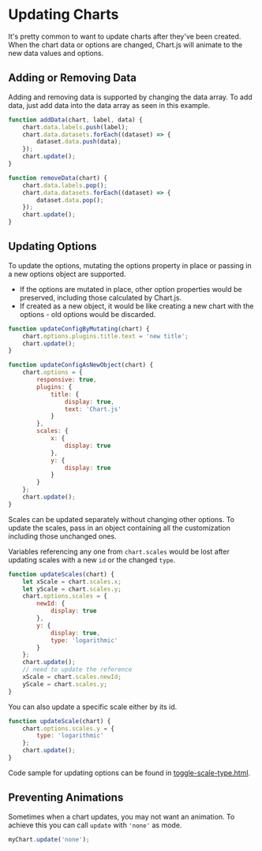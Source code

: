 # Updating Charts

It's pretty common to want to update charts after they've been created. When the chart data or options are changed, Chart.js will animate to the new data values and options.

## Adding or Removing Data

Adding and removing data is supported by changing the data array. To add data, just add data into the data array as seen in this example.

```javascript
function addData(chart, label, data) {
    chart.data.labels.push(label);
    chart.data.datasets.forEach((dataset) => {
        dataset.data.push(data);
    });
    chart.update();
}

function removeData(chart) {
    chart.data.labels.pop();
    chart.data.datasets.forEach((dataset) => {
        dataset.data.pop();
    });
    chart.update();
}
```

## Updating Options

To update the options, mutating the options property in place or passing in a new options object are supported.

- If the options are mutated in place, other option properties would be preserved, including those calculated by Chart.js.
- If created as a new object, it would be like creating a new chart with the options - old options would be discarded.

```javascript
function updateConfigByMutating(chart) {
    chart.options.plugins.title.text = 'new title';
    chart.update();
}

function updateConfigAsNewObject(chart) {
    chart.options = {
        responsive: true,
        plugins: {
            title: {
                display: true,
                text: 'Chart.js'
            }
        },
        scales: {
            x: {
                display: true
            },
            y: {
                display: true
            }
        }
    };
    chart.update();
}
```

Scales can be updated separately without changing other options.
To update the scales, pass in an object containing all the customization including those unchanged ones.

Variables referencing any one from `chart.scales` would be lost after updating scales with a new `id` or the changed `type`.

```javascript
function updateScales(chart) {
    let xScale = chart.scales.x;
    let yScale = chart.scales.y;
    chart.options.scales = {
        newId: {
            display: true
        },
        y: {
            display: true,
            type: 'logarithmic'
        }
    };
    chart.update();
    // need to update the reference
    xScale = chart.scales.newId;
    yScale = chart.scales.y;
}
```

You can also update a specific scale either by its id.

```javascript
function updateScale(chart) {
    chart.options.scales.y = {
        type: 'logarithmic'
    };
    chart.update();
}
```

Code sample for updating options can be found in [toggle-scale-type.html](https://www.chartjs.org/samples/latest/scales/toggle-scale-type.html).

## Preventing Animations

Sometimes when a chart updates, you may not want an animation. To achieve this you can call `update` with `'none'` as mode.

```javascript
myChart.update('none');
```
